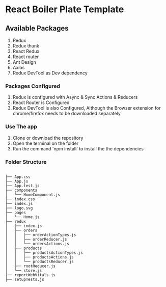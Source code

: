 # React Boiler Plate Template

## Available Packages

1. Redux
2. Redux thunk
3. React Redux
4. React router
5. Ant Design
6. Axios
7. Redux DevTool as Dev dependency

### Packages Configured

1. Redux is configured with Async & Sync Actions & Reducers
2. React Router is Configured
3. Redux DevTool is also Configured, Although the Browser extension for chrome/firefox needs to be downloaded separately

### Use The app

1. Clone or download the repository
2. Open the terminal on the folder
3. Run the command 'npm install' to install the the dependencies

### Folder Structure

```

├── App.css
├── App.js
├── App.test.js
├── components
│   └── HomeComponent.js
├── index.css
├── index.js
├── logo.svg
├── pages
│   └── Home.js
├── redux
│   ├── index.js
│   ├── orders
│   │   ├── orderActionTypes.js
│   │   ├── orderReducer.js
│   │   └── ordersActions.js
│   ├── products
│   │   ├── productsActionTypes.js
│   │   ├── productsActions.js
│   │   └── productsReducer.js
│   ├── rootReducer.js
│   └── store.js
├── reportWebVitals.js
├── setupTests.js
```
